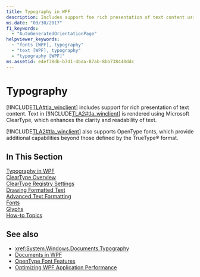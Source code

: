 ```yaml
---
title: Typography in WPF
description: Includes support foe rich presentation of text content using Microsoft ClearType. Enhances the clarity and readability, and supports OpenType fonts.
ms.date: "03/30/2017"
f1_keywords: 
  - "AutoGeneratedOrientationPage"
helpviewer_keywords: 
  - "fonts [WPF], typography"
  - "text [WPF], typography"
  - "typography [WPF]"
ms.assetid: e4ef38db-b7d1-4bda-87ab-8bb738440ddc
---
```

# Typography

[!INCLUDE[TLA#tla_winclient](../../../includes/tlasharptla-winclient-md.md)] includes support for rich presentation of text content. Text in [!INCLUDE[TLA2#tla_winclient](../../../includes/tla2sharptla-winclient-md.md)] is rendered using Microsoft ClearType, which enhances the clarity and readability of text. 

[!INCLUDE[TLA2#tla_winclient](../../../includes/tla2sharptla-winclient-md.md)] also supports OpenType fonts, which provide additional capabilities beyond those defined by the TrueType® format.  
  
## In This Section
  
 [Typography in WPF](typography-in-wpf.md)  
 [ClearType Overview](cleartype-overview.md)  
 [ClearType Registry Settings](cleartype-registry-settings.md)  
 [Drawing Formatted Text](drawing-formatted-text.md)  
 [Advanced Text Formatting](advanced-text-formatting.md)  
 [Fonts](fonts-wpf.md)  
 [Glyphs](glyphs.md)  
 [How-to Topics](typography-how-to-topics.md)  
  
## See also

- <xref:System.Windows.Documents.Typography>
- [Documents in WPF](documents-in-wpf.md)
- [OpenType Font Features](opentype-font-features.md)
- [Optimizing WPF Application Performance](optimizing-wpf-application-performance.md)
